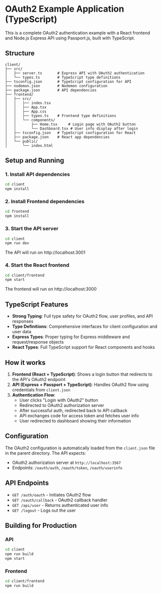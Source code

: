 # OAuth2 Example Application (TypeScript)

This is a complete OAuth2 authentication example with a React frontend and Node.js Express API using Passport.js, built with TypeScript.

## Structure

```
client/
├── src/
│   ├── server.ts       # Express API with OAuth2 authentication
│   └── types.ts        # TypeScript type definitions
├── tsconfig.json       # TypeScript configuration for API
├── nodemon.json        # Nodemon configuration
├── package.json        # API dependencies
├── frontend/
│   ├── src/
│   │   ├── index.tsx
│   │   ├── App.tsx
│   │   ├── App.css
│   │   ├── types.ts    # Frontend type definitions
│   │   └── components/
│   │       ├── Home.tsx     # Login page with OAuth2 button
│   │       └── Dashboard.tsx # User info display after login
│   ├── tsconfig.json   # TypeScript configuration for React
│   ├── package.json    # React app dependencies
│   └── public/
│       └── index.html
```

## Setup and Running

### 1. Install API dependencies
```bash
cd client
npm install
```

### 2. Install Frontend dependencies
```bash
cd frontend
npm install
```

### 3. Start the API server
```bash
cd client
npm run dev
```
The API will run on http://localhost:3001

### 4. Start the React frontend
```bash
cd client/frontend
npm start
```
The frontend will run on http://localhost:3000

## TypeScript Features

- **Strong Typing**: Full type safety for OAuth2 flow, user profiles, and API responses
- **Type Definitions**: Comprehensive interfaces for client configuration and user data
- **Express Types**: Proper typing for Express middleware and request/response objects
- **React Types**: Full TypeScript support for React components and hooks

## How it works

1. **Frontend (React + TypeScript)**: Shows a login button that redirects to the API's OAuth2 endpoint
2. **API (Express + Passport + TypeScript)**: Handles OAuth2 flow using credentials from `client.json`
3. **Authentication Flow**:
   - User clicks "Login with OAuth2" button
   - Redirected to OAuth2 authorization server
   - After successful auth, redirected back to API callback
   - API exchanges code for access token and fetches user info
   - User redirected to dashboard showing their information

## Configuration

The OAuth2 configuration is automatically loaded from the `client.json` file in the parent directory. The API expects:
- OAuth2 authorization server at `http://localhost:3567`
- Endpoints: `/oauth/auth`, `/oauth/token`, `/oauth/userinfo`

## API Endpoints

- `GET /auth/oauth` - Initiates OAuth2 flow
- `GET /oauth/callback` - OAuth2 callback handler
- `GET /api/user` - Returns authenticated user info
- `GET /logout` - Logs out the user

## Building for Production

### API
```bash
cd client
npm run build
npm start
```

### Frontend
```bash
cd client/frontend
npm run build
```